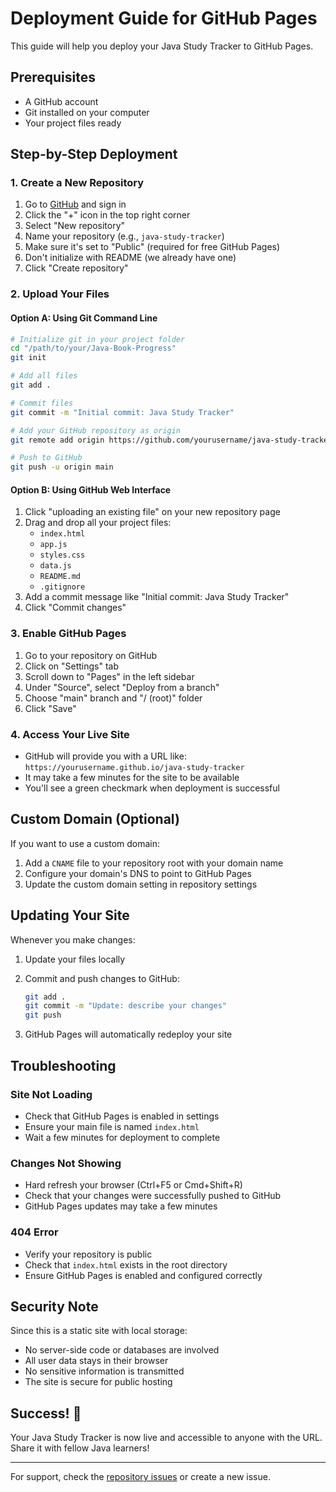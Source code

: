 # Deployment Guide for GitHub Pages

This guide will help you deploy your Java Study Tracker to GitHub Pages.

## Prerequisites

- A GitHub account
- Git installed on your computer
- Your project files ready

## Step-by-Step Deployment

### 1. Create a New Repository

1. Go to [GitHub](https://github.com) and sign in
2. Click the "+" icon in the top right corner
3. Select "New repository"
4. Name your repository (e.g., `java-study-tracker`)
5. Make sure it's set to "Public" (required for free GitHub Pages)
6. Don't initialize with README (we already have one)
7. Click "Create repository"

### 2. Upload Your Files

#### Option A: Using Git Command Line

```bash
# Initialize git in your project folder
cd "/path/to/your/Java-Book-Progress"
git init

# Add all files
git add .

# Commit files
git commit -m "Initial commit: Java Study Tracker"

# Add your GitHub repository as origin
git remote add origin https://github.com/yourusername/java-study-tracker.git

# Push to GitHub
git push -u origin main
```

#### Option B: Using GitHub Web Interface

1. Click "uploading an existing file" on your new repository page
2. Drag and drop all your project files:
   - `index.html`
   - `app.js`
   - `styles.css`
   - `data.js`
   - `README.md`
   - `.gitignore`
3. Add a commit message like "Initial commit: Java Study Tracker"
4. Click "Commit changes"

### 3. Enable GitHub Pages

1. Go to your repository on GitHub
2. Click on "Settings" tab
3. Scroll down to "Pages" in the left sidebar
4. Under "Source", select "Deploy from a branch"
5. Choose "main" branch and "/ (root)" folder
6. Click "Save"

### 4. Access Your Live Site

- GitHub will provide you with a URL like: `https://yourusername.github.io/java-study-tracker`
- It may take a few minutes for the site to be available
- You'll see a green checkmark when deployment is successful

## Custom Domain (Optional)

If you want to use a custom domain:

1. Add a `CNAME` file to your repository root with your domain name
2. Configure your domain's DNS to point to GitHub Pages
3. Update the custom domain setting in repository settings

## Updating Your Site

Whenever you make changes:

1. Update your files locally
2. Commit and push changes to GitHub:

   ```bash
   git add .
   git commit -m "Update: describe your changes"
   git push
   ```

3. GitHub Pages will automatically redeploy your site

## Troubleshooting

### Site Not Loading

- Check that GitHub Pages is enabled in settings
- Ensure your main file is named `index.html`
- Wait a few minutes for deployment to complete

### Changes Not Showing

- Hard refresh your browser (Ctrl+F5 or Cmd+Shift+R)
- Check that your changes were successfully pushed to GitHub
- GitHub Pages updates may take a few minutes

### 404 Error

- Verify your repository is public
- Check that `index.html` exists in the root directory
- Ensure GitHub Pages is enabled and configured correctly

## Security Note

Since this is a static site with local storage:

- No server-side code or databases are involved
- All user data stays in their browser
- No sensitive information is transmitted
- The site is secure for public hosting

## Success! 🎉

Your Java Study Tracker is now live and accessible to anyone with the URL. Share it with fellow Java learners!

---

For support, check the [repository issues](https://github.com/yourusername/java-study-tracker/issues) or create a new issue.
